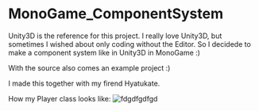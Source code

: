 # MonoGame_ComponentSystem

Unity3D is the reference for this project.
I really love Unity3D, but sometimes I wished about only coding without the Editor.
So I decidede to make a component system like in Unity3D in MonoGame :)

With the source also comes an example project :)

I made this together with my firend Hyatukate.

How my Player class looks like:
![fdgdfgdfgd](https://cloud.githubusercontent.com/assets/1466920/13136246/23bcc048-d618-11e5-8bcb-35f1cb66dec4.PNG)


